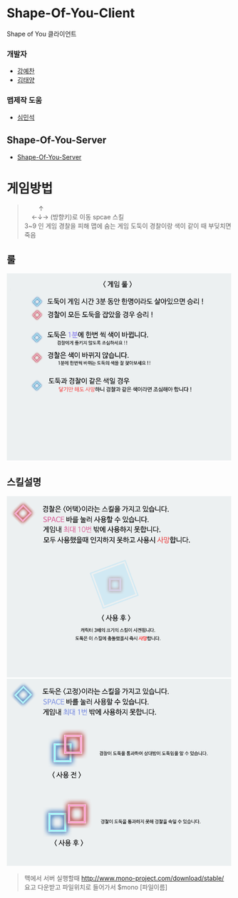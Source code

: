 # Shape-Of-You-Client

Shape of You 클라이언트

### 개발자
- [강예찬](https://github.com/kyechan99)
- [김태양](https://github.com/Lazyevilsquid)
### 맵제작 도움 
- [심민석](https://github.com/hhh57463)

## Shape-Of-You-Server
- [Shape-Of-You-Server](https://github.com/kyechan99/Shape-Of-You-Server)

게임방법
========
> &nbsp; &nbsp; &nbsp; &nbsp; ↑<br>
 &nbsp; &nbsp; ←↓→  (방향키)로 이동 spcae 스킬<br>
 3~9 인 게임 
경찰을 피해 맵에 숨는 게임
도둑이 경찰이랑 색이 같이 때 부딪치면 죽음

룰
--------------
<img src="img/Rule.png">

스킬설명
--------------
<img src="img/Police.png">

<img src="img/Thief.png">

>맥에서 서버 실행할때 http://www.mono-project.com/download/stable/ 요고 다운받고
파일위치로 들어가서
$mono [파일이름]
